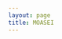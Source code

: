 ```yaml
---
layout: page
title: MOASEI
---
```


<link type="text/css" rel="stylesheet" href="assets/css/style.css" />

